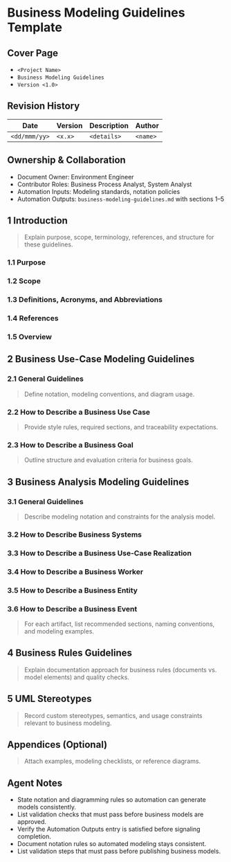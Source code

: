 # Business Modeling Guidelines Template

## Cover Page

- `<Project Name>`
- `Business Modeling Guidelines`
- `Version <1.0>`


## Revision History

| Date | Version | Description | Author |
| --- | --- | --- | --- |
| `<dd/mmm/yy>` | `<x.x>` | `<details>` | `<name>` |

## Ownership & Collaboration

- Document Owner: Environment Engineer
- Contributor Roles: Business Process Analyst, System Analyst
- Automation Inputs: Modeling standards, notation policies
- Automation Outputs: `business-modeling-guidelines.md` with sections 1–5


## 1 Introduction

> Explain purpose, scope, terminology, references, and structure for these guidelines.

### 1.1 Purpose

### 1.2 Scope

### 1.3 Definitions, Acronyms, and Abbreviations

### 1.4 References

### 1.5 Overview

## 2 Business Use-Case Modeling Guidelines

### 2.1 General Guidelines

> Define notation, modeling conventions, and diagram usage.

### 2.2 How to Describe a Business Use Case

> Provide style rules, required sections, and traceability expectations.

### 2.3 How to Describe a Business Goal

> Outline structure and evaluation criteria for business goals.

## 3 Business Analysis Modeling Guidelines

### 3.1 General Guidelines

> Describe modeling notation and constraints for the analysis model.

### 3.2 How to Describe Business Systems

### 3.3 How to Describe a Business Use-Case Realization

### 3.4 How to Describe a Business Worker

### 3.5 How to Describe a Business Entity

### 3.6 How to Describe a Business Event

> For each artifact, list recommended sections, naming conventions, and modeling examples.

## 4 Business Rules Guidelines

> Explain documentation approach for business rules (documents vs. model elements) and quality checks.

## 5 UML Stereotypes

> Record custom stereotypes, semantics, and usage constraints relevant to business modeling.

## Appendices (Optional)

> Attach examples, modeling checklists, or reference diagrams.

## Agent Notes

- State notation and diagramming rules so automation can generate models consistently.
- List validation checks that must pass before business models are approved.
- Verify the Automation Outputs entry is satisfied before signaling completion.
- Document notation rules so automated modeling stays consistent.
- List validation steps that must pass before publishing business models.
